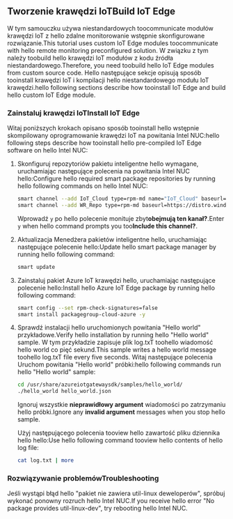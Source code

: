 ## <a name="build-iot-edge"></a><span data-ttu-id="5140d-101">Tworzenie krawędzi IoT</span><span class="sxs-lookup"><span data-stu-id="5140d-101">Build IoT Edge</span></span>

<span data-ttu-id="5140d-102">W tym samouczku używa niestandardowych toocommunicate modułów krawędzi IoT z hello zdalne monitorowanie wstępnie skonfigurowane rozwiązanie.</span><span class="sxs-lookup"><span data-stu-id="5140d-102">This tutorial uses custom IoT Edge modules toocommunicate with hello remote monitoring preconfigured solution.</span></span> <span data-ttu-id="5140d-103">W związku z tym należy toobuild hello krawędzi IoT modułów z kodu źródła niestandardowego.</span><span class="sxs-lookup"><span data-stu-id="5140d-103">Therefore, you need toobuild hello IoT Edge modules from custom source code.</span></span> <span data-ttu-id="5140d-104">Hello następujące sekcje opisują sposób tooinstall krawędzi IoT i kompilacji hello niestandardowego modułu IoT krawędzi.</span><span class="sxs-lookup"><span data-stu-id="5140d-104">hello following sections describe how tooinstall IoT Edge and build hello custom IoT Edge module.</span></span>

### <a name="install-iot-edge"></a><span data-ttu-id="5140d-105">Zainstaluj krawędzi IoT</span><span class="sxs-lookup"><span data-stu-id="5140d-105">Install IoT Edge</span></span>

<span data-ttu-id="5140d-106">Witaj poniższych krokach opisano sposób tooinstall hello wstępnie skompilowany oprogramowanie krawędzi IoT na powitania Intel NUC:</span><span class="sxs-lookup"><span data-stu-id="5140d-106">hello following steps describe how tooinstall hello pre-compiled IoT Edge software on hello Intel NUC:</span></span>

1. <span data-ttu-id="5140d-107">Skonfiguruj repozytoriów pakietu inteligentne hello wymagane, uruchamiając następujące polecenia na powitania Intel NUC hello:</span><span class="sxs-lookup"><span data-stu-id="5140d-107">Configure hello required smart package repositories by running hello following commands on hello Intel NUC:</span></span>

    ```bash
    smart channel --add IoT_Cloud type=rpm-md name="IoT_Cloud" baseurl=http://iotdk.intel.com/repos/iot-cloud/wrlinux7/rcpl13/ -y
    smart channel --add WR_Repo type=rpm-md baseurl=https://distro.windriver.com/release/idp-3-xt/public_feeds/WR-IDP-3-XT-Intel-Baytrail-public-repo/RCPL13/corei7_64/
    ```

    <span data-ttu-id="5140d-108">Wprowadź `y` po hello polecenie monituje zbyt**obejmują ten kanał?**.</span><span class="sxs-lookup"><span data-stu-id="5140d-108">Enter `y` when hello command prompts you too**Include this channel?**.</span></span>

1. <span data-ttu-id="5140d-109">Aktualizacja Menedżera pakietów inteligentne hello, uruchamiając następujące polecenie hello:</span><span class="sxs-lookup"><span data-stu-id="5140d-109">Update hello smart package manager by running hello following command:</span></span>

    ```bash
    smart update
    ```

1. <span data-ttu-id="5140d-110">Zainstaluj pakiet Azure IoT krawędzi hello, uruchamiając następujące polecenie hello:</span><span class="sxs-lookup"><span data-stu-id="5140d-110">Install hello Azure IoT Edge package by running hello following command:</span></span>

    ```bash
    smart config --set rpm-check-signatures=false
    smart install packagegroup-cloud-azure -y
    ```

1. <span data-ttu-id="5140d-111">Sprawdź instalacji hello uruchomionych powitania "Hello world" przykładowe.</span><span class="sxs-lookup"><span data-stu-id="5140d-111">Verify hello installation by running hello "Hello world" sample.</span></span> <span data-ttu-id="5140d-112">W tym przykładzie zapisuje plik log.txT toohello wiadomość hello world co pięć sekund.</span><span class="sxs-lookup"><span data-stu-id="5140d-112">This sample writes a hello world message toohello log.txT file every five seconds.</span></span> <span data-ttu-id="5140d-113">Witaj następujące polecenia Uruchom powitania "Hello world" próbki:</span><span class="sxs-lookup"><span data-stu-id="5140d-113">hello following commands run hello "Hello world" sample:</span></span>

    ```bash
    cd /usr/share/azureiotgatewaysdk/samples/hello_world/
    ./hello_world hello_world.json
    ```

    <span data-ttu-id="5140d-114">Ignoruj wszystkie **nieprawidłowy argument** wiadomości po zatrzymaniu hello próbki.</span><span class="sxs-lookup"><span data-stu-id="5140d-114">Ignore any **invalid argument** messages when you stop hello sample.</span></span>

    <span data-ttu-id="5140d-115">Użyj następującego polecenia tooview hello zawartość pliku dziennika hello hello:</span><span class="sxs-lookup"><span data-stu-id="5140d-115">Use hello following command tooview hello contents of hello log file:</span></span>

    ```bash
    cat log.txt | more
    ```

### <a name="troubleshooting"></a><span data-ttu-id="5140d-116">Rozwiązywanie problemów</span><span class="sxs-lookup"><span data-stu-id="5140d-116">Troubleshooting</span></span>

<span data-ttu-id="5140d-117">Jeśli wystąpi błąd hello "pakiet nie zawiera util-linux deweloperów", spróbuj wykonać ponowny rozruch hello Intel NUC.</span><span class="sxs-lookup"><span data-stu-id="5140d-117">If you receive hello error "No package provides util-linux-dev", try rebooting hello Intel NUC.</span></span>
